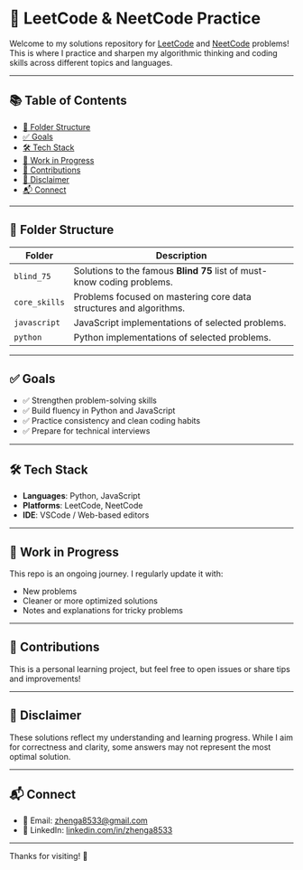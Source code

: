 # 🧠 LeetCode & NeetCode Practice

Welcome to my solutions repository for [LeetCode](https://leetcode.com/) and [NeetCode](https://neetcode.io/) problems! This is where I practice and sharpen my algorithmic thinking and coding skills across different topics and languages.

---

## 📚 Table of Contents

- [📁 Folder Structure](#-folder-structure)
- [✅ Goals](#-goals)
- [🛠️ Tech Stack](#️-tech-stack)
- [🚧 Work in Progress](#-work-in-progress)
- [🤝 Contributions](#-contributions)
- [📌 Disclaimer](#-disclaimer)
- [📬 Connect](#-connect)

---

## 📁 Folder Structure

| Folder        | Description                                                                 |
|---------------|-----------------------------------------------------------------------------|
| `blind_75`    | Solutions to the famous **Blind 75** list of must-know coding problems.     |
| `core_skills` | Problems focused on mastering core data structures and algorithms.          |
| `javascript`  | JavaScript implementations of selected problems.                            |
| `python`      | Python implementations of selected problems.                                |

---

## ✅ Goals

- ✅ Strengthen problem-solving skills  
- ✅ Build fluency in Python and JavaScript  
- ✅ Practice consistency and clean coding habits  
- ✅ Prepare for technical interviews  

---

## 🛠️ Tech Stack

- **Languages**: Python, JavaScript  
- **Platforms**: LeetCode, NeetCode  
- **IDE**: VSCode / Web-based editors  

---

## 🚧 Work in Progress

This repo is an ongoing journey. I regularly update it with:
- New problems
- Cleaner or more optimized solutions
- Notes and explanations for tricky problems

---

## 🤝 Contributions

This is a personal learning project, but feel free to open issues or share tips and improvements!

---

## 📌 Disclaimer

These solutions reflect my understanding and learning progress. While I aim for correctness and clarity, some answers may not represent the most optimal solution.

---

## 📬 Connect

- 📧 Email: [zhenga8533@gmail.com](mailto:zhenga8533@gmail.com)  
- 🔗 LinkedIn: [linkedin.com/in/zhenga8533](https://linkedin.com/in/zhenga8533)

---

Thanks for visiting! 🌟
